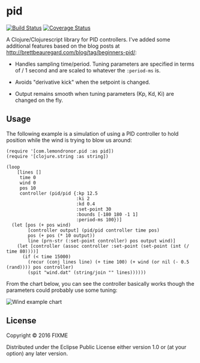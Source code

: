 # pid

[![Build Status](https://travis-ci.org/wiseman/clj-pid.png?branch=master)](https://travis-ci.org/wiseman/clj-pid) [![Coverage Status](https://coveralls.io/repos/wiseman/clj-pid/badge.png?branch=master)](https://coveralls.io/r/wiseman/clj-pid?branch=master)

A Clojure/Clojurescript library for PID controllers. I've added some
additional features based on the blog posts at
http://brettbeauregard.com/blog/tag/beginners-pid/:

* Handles sampling time/period. Tuning parameters are specified in
  terms of / 1 second and are scaled to whatever the `:period-ms` is.

* Avoids "derivative kick" when the setpoint is changed.

* Output remains smooth when tuning parameters (Kp, Kd, Ki) are
  changed on the fly.


## Usage

The following example is a simulation of using a PID controller to
hold position while the wind is trying to blow us around:

```
(require '[com.lemondronor.pid :as pid])
(require '[clojure.string :as string])

(loop
    [lines []
     time 0
     wind 0
     pos 10
     controller (pid/pid {:kp 12.5
                          :ki 2
                          :kd 0.4
                          :set-point 30
                          :bounds [-180 180 -1 1]
                          :period-ms 100})]
  (let [pos (+ pos wind)
        [controller output] (pid/pid controller time pos)
        pos (+ pos (* 10 output))
        line (prn-str (:set-point controller) pos output wind)]
    (let [controller (assoc controller :set-point (set-point (int (/ time 80))))]
      (if (< time 15000)
        (recur (conj lines line) (+ time 100) (+ wind (or nil (- 0.5 (rand)))) pos controller)
        (spit "wind.dat" (string/join "" lines))))))
```

From the chart below, you can see the controller basically works
though the parameters could probably use some tuning:

![Wind example chart](https://cdn.rawgit.com/wiseman/clj-pid/master/wind-example.svg?raw=true)

## License

Copyright © 2016 FIXME

Distributed under the Eclipse Public License either version 1.0 or (at
your option) any later version.
